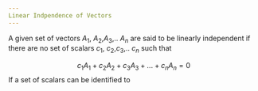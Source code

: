 ```yaml
---
Linear Indpendence of Vectors
---
```


A given set of vectors $A_1$, $A_2$,$A_3$,.. $A_n$ are said to be linearly independent if 
there are no set of scalars $c_1$, $c_2$,$c_3$,.. $c_n$ such that

$$c_1A_1 + c_2A_2 + c_3A_3 + ... + c_nA_n=0$$
If a set of scalars can be identified to 